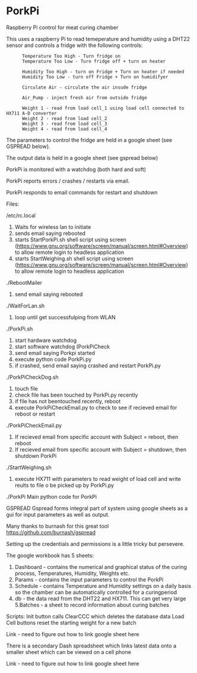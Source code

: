 # PorkPi
Raspberry Pi control for meat curing chamber

This uses a raspberry Pi to read temeperature and humidity using a DHT22 sensor and controls a fridge with the following controls:

          Temperature Too High - Turn fridge on
          Temperature Too Low - Turn fridge off + turn on heater

          Humidity Too High - turn on Fridge + Turn on heater if needed
          Humidity Too Low - turn off Fridge + Turn on humidifyer

          Circulate Air - circulate the air insude fridge

          Air_Pump - inject fresh air from outside fridge

          Weight 1 - read from load cell_1 using load cell connected to HX711 A-D converter 
          Weight 2 - read from load cell_2
          Weight 3 - read from load cell_3
          Weight 4 - read from load cell_4

  
  The parameters to control the fridge are held in a google sheet (see GSPREAD below).
  
  The output data is held in a google sheet (see gspread below)
  
  PorkPi is monitored with a watchdog (both hard and soft)
  
  PorkPi reports errors / crashes / restarts via email.
  
  PorkPi responds to email commands for restart and shutdown
  
  
  Files:
 
  /etc/rc.local
  1. Waits for wireless lan to initiate
  2. sends email saying rebooted
  3. starts StartPorkPi.sh shell script using screen (https://www.gnu.org/software/screen/manual/screen.html#Overview) to allow remote login to headless application
  4. starts StartWeighing.sh shell script using screen (https://www.gnu.org/software/screen/manual/screen.html#Overview) to allow remote login to headless application
   
   
 ./RebootMailer
  1. send email saying rebooted
   
   
 ./WaitForLan.sh
   1. loop until get successfulping from WLAN
   
   
 ./PorkPi.sh
   1. start hardware watchdog
   2. start software watchdog (PorkPiCheck
   3. send email saying Porkpi started
   4. execute python code PorkPi.py
   5. if crashed, send email saying crashed and restart PorkPi.py
   
   
 ./PorkPiCheckDog.sh
   1. touch file
   2. check file has been touched by PorkPi.py recently
   3. if file has not beentouched recently, reboot
   4. execute PorkPiCheckEmail.py to check to see if recieved email for reboot or restart
   
   
 ./PorkPiCheckEmail.py
   1. If recieved email from specific account with Subject = reboot, then reboot
   2. If recieved email from specific account with Subject = shutdown, then shutdown PorkPi
   
   
 ./StartWeighing.sh
   1. execute HX711 with parameters to read weight of load cell and write reults to file o be picked up by PorkPi.py
   
   
 ./PorkPi
   Main python code for PorkPi
   
   
   
   GSPREAD
   Gspread forms integral part of system using google sheets as a gui for input parameters as well as output.
   
   Many thanks to burnash for this great tool
   https://github.com/burnash/gspread
   
   Setting up the credentials and permissions is a little tricky but persevere.
   
   The google workbook has 5 sheets:
   1. Dashboard - contains the numerical and graphical status of the curing process, Temperatures, Humidity, Weights etc.
   2. Params - contains the input parameters to control the PorkPi 
   3. Schedule - contains Temperature and Humidity settings on a daily basis so the chamber can be automatically controlled for a curingperiod
   4. db - the data read from the DHT22 and HX711.  This can get very large
   5.Batches - a sheet to record information about curing batches
   
   Scripts:  Init button calls ClearCCC which deletes the database data
             Load Cell buttons reset the starting weight for a new batch
   
Link  - need to figure out how to link google sheet here  
   
   There is a secondary Dash spreadsheet which links latest data onto a smaller sheet which can be viewed on a cell phone
   
Link - need to figure out how to link google sheet here  
  
